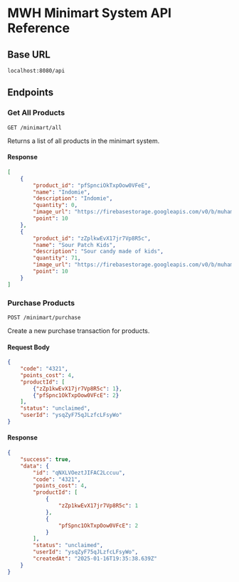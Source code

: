 # MWH Minimart System API Reference

## Base URL
```
localhost:8080/api
```

## Endpoints

### Get All Products

```http
GET /minimart/all
```

Returns a list of all products in the minimart system.

#### Response

```json
[
    {
        "product_id": "pfSpnciOkTxpOow0VFeE",
        "name": "Indomie",
        "description": "Indomie",
        "quantity": 0,
        "image_url": "https://firebasestorage.googleapis.com/v0/b/muhammadiyah-db.firebasestorage.app/o/product_images%2Findomie.jpg?alt=media&token=60ec882d-9d35-4f30-babb-ee693c6e964d",
        "point": 10
    },
    {
        "product_id": "zZplkwEvX17jr7Vp8R5c",
        "name": "Sour Patch Kids",
        "description": "Sour candy made of kids",
        "quantity": 71,
        "image_url": "https://firebasestorage.googleapis.com/v0/b/muhammadiyah-db.firebasestorage.app/o/product_images%2Fsour-patch-kid.jpg?alt=media&token=1c9a1be6-ad88-4eb6-ad62-837b2ab57e16",
        "point": 10
    }
]
```

### Purchase Products

```http
POST /minimart/purchase
```

Create a new purchase transaction for products.

#### Request Body

```json
{
    "code": "4321",
    "points_cost": 4,
    "productId": [
        {"zZp1kwEvX17jr7Vp8R5c": 1},
        {"pfSpnc1OkTxpOow0VFcE": 2}
    ],
    "status": "unclaimed",
    "userId": "ysqZyF75qJLzfcLFsyWo"
}
```

#### Response

```json
{
    "success": true,
    "data": {
        "id": "qNXLVOeztJIFAC2Lccuu",
        "code": "4321",
        "points_cost": 4,
        "productId": [
            {
                "zZp1kwEvX17jr7Vp8R5c": 1
            },
            {
                "pfSpnc1OkTxpOow0VFcE": 2
            }
        ],
        "status": "unclaimed",
        "userId": "ysqZyF75qJLzfcLFsyWo",
        "createdAt": "2025-01-16T19:35:38.639Z"
    }
}
```
